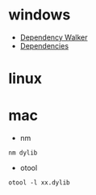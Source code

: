 # windows
* [Dependency Walker](http://www.dependencywalker.com/)
* [Dependencies](https://github.com/lucasg/Dependencies.git)


# linux

# mac

* nm
```
nm dylib
```

* otool
```
otool -l xx.dylib
```